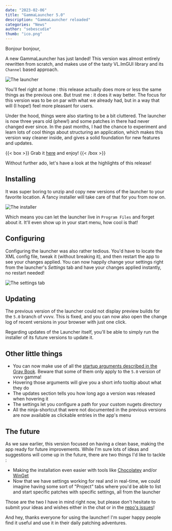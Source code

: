 ```yaml
---
date: "2023-02-06"
title: "GammaLauncher 5.0"
description: "GammaLauncher reloaded"
categories: "News"
author: "sebescudie"
thumb: "ico.png"
---
```


Bonjour bonjour,

A new GammaLauncher has just landed! This version was almost entirely rewritten from scratch, and makes use of the tasty VL.ImGUI library and its `Channel` based approach.

![The launcher](launcher.png)

You'll feel right at home : this release actually does more or less the same things as the previous one. But trust me : it does it way better. The focus for this version was to be on par with what we already had, but in a way that will (I hope!) feel more pleasant for users.

Under the hood, things were also starting to be a bit cluttered. The launcher is now three years old (phew!) and some patches in there had never changed ever since. In the past months, I had the chance to experiment and learn lots of cool things about structuring an application, which makes this version way cleaner inside, and gives a solid foundation for new features and updates.

{{< box >}}
Grab it [here](https://github.com/sebescudie/GammaLauncher/releases) and enjoy!
{{< /box >}}

Without further ado, let's have a look at the highlights of this release!

## Installing

It was super boring to unzip and copy new versions of the launcher to your favorite location. A fancy installer will take care of that for you from now on.

![The installer](installer.png)

Which means you can let the launcher live in `Program Files` and forget about it. It'll even show up in your start menu, how cool is that!

## Configuring

Configuring the launcher was also rather tedious. You'd have to locate the XML config file, tweak it (without breaking it), and then restart the app to see your changes applied. You can now happily change your settings right from the launcher's _Settings_ tab and have your changes applied instantly, no restart needed!

![The settings tab](settings.png)

## Updating

The previous version of the launcher could not display preview builds for the `5.0` branch of vvvv. This is fixed, and you can now also open the change log of recent versions in your browser with just one click.

Regarding updates of the Launcher itself, you'll be able to simply run the installer of its future versions to update it.

## Other little things

- You can now make use of all the [startup arguments described in the Gray Book](https://thegraybook.vvvv.org/reference/hde/commandline-arguments.html#commandline-arguments). Beware that some of them only apply to the `5.0` version of vvvv gamma!
- Hovering those arguments will give you a short info tooltip about what they do
- The updates section tells you how long ago a version was released when hovering it
- The settings let you configure a path for your custom nugets directory
- All the ninja-shortcut that were not documented in the previous versions are now available as clickable entries in the app's menu

## The future

As we saw earlier, this version focused on having a clean base, making the app ready for future improvements. While I'm sure lots of ideas and suggestions will come up in the future, there are two things I'd like to tackle :

- Making the installation even easier with tools like [Chocolatey](https://chocolatey.org/) and/or [WinGet](https://github.com/microsoft/winget-cli)
- Now that we have settings working for real and in real-time, we could imagine having some sort of "Project" tabs where you'd be able to list and start specific patches with specific settings, all from the launcher

Those are the two I have in mind right now, but please don't hesitate to submit your ideas and wishes either in the chat or in the [repo's issues](https://github.com/sebescudie/GammaLauncher/issues)!

And hey, thanks everyone for using the launcher! I'm super happy people find it useful and use it in their daily patching adventures.